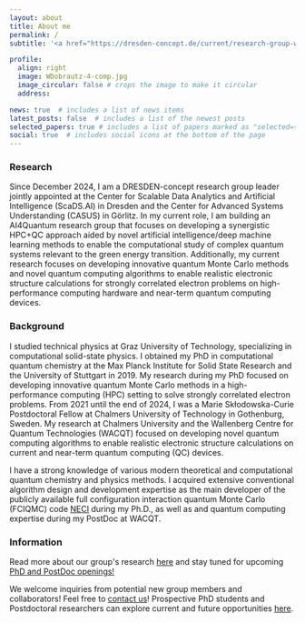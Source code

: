 ```yaml
---
layout: about
title: About me
permalink: /
subtitle: '<a href="https://dresden-concept.de/current/research-group-werner-dobrautz/?lang=en">DRESDEN-concept Research Group Leader</a> at <a href="https://www.casus.science/">Center for Advanced Systems Understanding (CASUS)</a> at HZDR and <a href="https://scads.ai/">Center for Scalable Data Analytics and Artificial Intelligence (ScaDS.AI)</a> at TU Dresden'

profile:
  align: right
  image: WDobrautz-4-comp.jpg
  image_circular: false # crops the image to make it circular
  address: 

news: true  # includes a list of news items
latest_posts: false  # includes a list of the newest posts
selected_papers: true # includes a list of papers marked as "selected={true}"
social: true  # includes social icons at the bottom of the page
---
```


<h3>Research</h3>

Since December 2024, I am a DRESDEN-concept research group leader jointly appointed at the Center for Scalable Data Analytics and Artificial Intelligence (ScaDS.AI) in Dresden and the Center for Advanced Systems Understanding (CASUS) in Görlitz. In my current role, I am building an AI4Quantum research group that focuses on developing a synergistic HPC+QC approach aided by novel artificial intelligence/deep machine learning methods to enable the computational study of complex quantum systems relevant to the green energy transition. 
Additionally, my current research focuses on developing innovative quantum Monte Carlo methods and novel quantum computing algorithms to enable realistic electronic structure calculations for strongly correlated electron problems on high-performance computing hardware and near-term quantum computing devices. <br>

<h3>Background</h3> 

I studied technical physics at Graz University of Technology, specializing in computational solid-state physics. I obtained my PhD in computational quantum chemistry at the Max Planck Institute for Solid State Research and the University of Stuttgart in 2019. My research during my PhD focused on developing innovative quantum Monte Carlo methods in a high-performance computing (HPC) setting to solve strongly correlated electron problems. From 2021 until the end of 2024, I was a Marie Skłodowska-Curie Postdoctoral Fellow at Chalmers University of Technology in Gothenburg, Sweden. My research at Chalmers University and the Wallenberg Centre for Quantum Technologies (WACQT) focused on developing novel quantum computing algorithms to enable realistic electronic structure calculations on current and near-term quantum computing (QC) devices.
<br>

I have a strong knowledge of various modern theoretical and computational quantum chemistry and physics methods. 
I acquired extensive conventional algorithm design and development expertise as the main developer of the publicly available full configuration interaction quantum Monte Carlo (FCIQMC) code <a href='https://github.com/ghb24/NECI_STABLE'>NECI</a> during my Ph.D., as well as and quantum computing expertise during my PostDoc at WACQT. 
<br>

<h3>Information</h3>

Read more about our group's research <a href='/projects/'>here</a> and stay tuned for upcoming <a href='/jobs/'>PhD and PostDoc openings!</a>

We welcome inquiries from potential new group members and collaborators! Feel free to <a href="mailto:werner.dobrautz@gmail.com">contact us</a>! Prospective PhD students and Postdoctoral researchers can explore current and future opportunities <a href='/jobs/'>here</a>.
